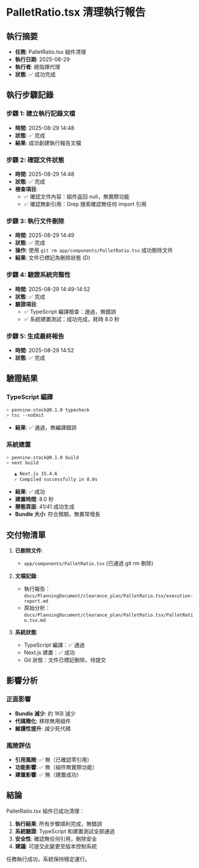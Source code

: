 # PalletRatio.tsx 清理執行報告

## 執行摘要
- **任務**: PalletRatio.tsx 組件清理
- **執行日期**: 2025-08-29
- **執行者**: 總指揮代理
- **狀態**: ✅ 成功完成

## 執行步驟記錄

### 步驟 1: 建立執行記錄文檔
- **時間**: 2025-08-29 14:48
- **狀態**: ✅ 完成
- **結果**: 成功創建執行報告文檔

### 步驟 2: 確認文件狀態
- **時間**: 2025-08-29 14:48
- **狀態**: ✅ 完成
- **檢查項目**:
  - ✅ 確認文件內容：組件返回 null，無實際功能
  - ✅ 確認無新引用：Grep 搜索確認無任何 import 引用

### 步驟 3: 執行文件刪除
- **時間**: 2025-08-29 14:49
- **狀態**: ✅ 完成
- **操作**: 使用 `git rm app/components/PalletRatio.tsx` 成功刪除文件
- **結果**: 文件已標記為刪除狀態 (D)

### 步驟 4: 驗證系統完整性
- **時間**: 2025-08-29 14:49-14:52
- **狀態**: ✅ 完成
- **驗證項目**:
  - ✅ TypeScript 編譯檢查：通過，無錯誤
  - ✅ 系統建置測試：成功完成，耗時 8.0 秒

### 步驟 5: 生成最終報告
- **時間**: 2025-08-29 14:52
- **狀態**: ✅ 完成

## 驗證結果

### TypeScript 編譯
```bash
> pennine-stock@0.1.0 typecheck
> tsc --noEmit
```
- **結果**: ✅ 通過，無編譯錯誤

### 系統建置
```bash
> pennine-stock@0.1.0 build
> next build

   ▲ Next.js 15.4.6
   ✓ Compiled successfully in 8.0s
```
- **結果**: ✅ 成功
- **建置時間**: 8.0 秒
- **靜態頁面**: 41/41 成功生成
- **Bundle 大小**: 符合預期，無異常增長

## 交付物清單

1. **已刪除文件**:
   - `app/components/PalletRatio.tsx` (已通過 git rm 刪除)

2. **文檔記錄**:
   - 執行報告：`docs/PlanningDocument/clearance_plan/PalletRatio.tsx/execution-report.md`
   - 原始分析：`docs/PlanningDocument/clearance_plan/PalletRatio.tsx/PalletRatio.tsx.md`

3. **系統狀態**:
   - TypeScript 編譯：✅ 通過
   - Next.js 建置：✅ 成功
   - Git 狀態：文件已標記刪除，待提交

## 影響分析

### 正面影響
- **Bundle 減少**: 約 1KB 減少
- **代碼簡化**: 移除無用組件
- **維護性提升**: 減少死代碼

### 風險評估
- **引用風險**: ✅ 無（已確認零引用）
- **功能影響**: ✅ 無（組件無實際功能）
- **建置影響**: ✅ 無（建置成功）

## 結論

PalletRatio.tsx 組件已成功清理：

1. **執行結果**: 所有步驟順利完成，無錯誤
2. **系統驗證**: TypeScript 和建置測試全部通過
3. **安全性**: 確認無任何引用，刪除安全
4. **建議**: 可提交此變更至版本控制系統

任務執行成功，系統保持穩定運行。